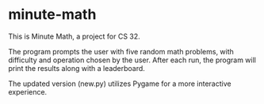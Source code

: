# minute-math

This is Minute Math, a project for CS 32.

The program prompts the user with five random math problems, with difficulty and operation chosen by the user. After each run, the program will print the results along with a leaderboard.

The updated version (new.py) utilizes Pygame for a more interactive experience.
